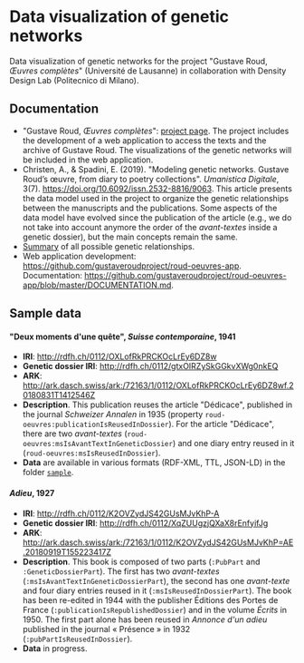 # Data visualization of genetic networks

Data visualization of genetic networks for the project "Gustave Roud, *Œuvres complètes*" (Université de Lausanne) in collaboration with Density Design Lab (Politecnico di Milano).

## Documentation
- "Gustave Roud, *Œuvres complètes*": [project page](https://www.unil.ch/clsr/home/menuinst/projets-de-recherche/gustave-roud-oeuvres-completes.html). The project includes the development of a web application to access the texts and the archive of Gustave Roud. The visualizations of the genetic networks will be included in the web application.
- Christen, A., & Spadini, E. (2019). "Modeling genetic networks. Gustave Roud’s œuvre, from diary to poetry collections". *Umanistica Digitale*, 3(7). https://doi.org/10.6092/issn.2532-8816/9063. This article presents the data model used in the project to organize the genetic relationships between the manuscripts and the publications. Some aspects of the data model have evolved since the publication of the article (e.g., we do not take into account anymore the order of the *avant-textes* inside a genetic dossier), but the main concepts remain the same.
- [Summary](doc/RoudGenetics.png) of all possible genetic relationships.
- Web application development: https://github.com/gustaveroudproject/roud-oeuvres-app. Documentation: https://github.com/gustaveroudproject/roud-oeuvres-app/blob/master/DOCUMENTATION.md.


## Sample data

#### "Deux moments d'une quête", *Suisse contemporaine*, 1941
- **IRI**: <http://rdfh.ch/0112/OXLofRkPRCKOcLrEy6DZ8w>
- **Genetic dossier IRI**: <http://rdfh.ch/0112/gtxOIRZySkGGkvXWg0nkEQ>
- **ARK**: <http://ark.dasch.swiss/ark:/72163/1/0112/OXLofRkPRCKOcLrEy6DZ8wf.20180831T1412546Z>
- **Description**. This publication reuses the article "Dédicace", published in the journal *Schweizer Annalen* in 1935 (property `roud-oeuvres:publicationIsReusedInDossier`). For the article "Dédicace", there are two *avant-textes* (`roud-oeuvres:msIsAvantTextInGeneticDossier`) and one diary entry reused in it (`roud-oeuvres:msIsReusedInDossier`).
- **Data** are available in various formats (RDF-XML, TTL, JSON-LD) in the folder [`sample`](sample/DeuxMoments_SuisseContemporaine_1941).


#### *Adieu*, 1927
- **IRI**: <http://rdfh.ch/0112/K2OVZydJS42GUsMJvKhP-A>
- **Genetic dossier IRI**: <http://rdfh.ch/0112/XqZUUgzjQXaX8rEnfyifJg>
- **ARK**: <http://ark.dasch.swiss/ark:/72163/1/0112/K2OVZydJS42GUsMJvKhP=AE.20180919T155223417Z>
- **Description**. This book is composed of two parts (`:PubPart` and `:GeneticDossierPart`). The first has two *avant-textes* (`:msIsAvantTextInGeneticDossierPart`), the second has one *avant-texte* and four diary entries reused in it (`:msIsReusedInDossierPart`). The book has been re-edited in 1944 with the publisher Éditions des Portes de France (`:publicationIsRepublishedDossier`) and in the volume *Écrits* in 1950. The first part alone has been reused in *Annonce d'un adieu* published in the journal « Présence » in 1932 (`:pubPartIsReusedInDossier`).
- **Data** in progress.






